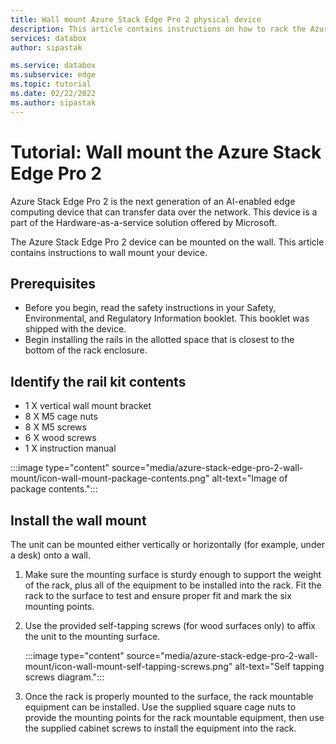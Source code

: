 ```yaml
---
title: Wall mount Azure Stack Edge Pro 2 physical device
description: This article contains instructions on how to rack the Azure Stack Edge Pro 2 device using a wall mount.
services: databox
author: sipastak

ms.service: databox
ms.subservice: edge
ms.topic: tutorial
ms.date: 02/22/2022
ms.author: sipastak 
---
```

# Tutorial: Wall mount the Azure Stack Edge Pro 2 

Azure Stack Edge Pro 2 is the next generation of an AI-enabled edge computing device that can transfer data over the network. This device is a part of the Hardware-as-a-service solution  offered by Microsoft. 

The Azure Stack Edge Pro 2 device can be mounted on the wall. This article contains instructions to wall mount your device.

## Prerequisites

* Before you begin, read the safety instructions in your Safety, Environmental, and Regulatory Information booklet. This booklet was shipped with the device.
* Begin installing the rails in the allotted space that is closest to the bottom of the rack enclosure.

## Identify the rail kit contents

* 1 X vertical wall mount bracket
* 8 X M5 cage nuts
* 8 X M5 screws
* 6 X wood screws
* 1 X instruction manual

:::image type="content" source="media/azure-stack-edge-pro-2-wall-mount/icon-wall-mount-package-contents.png" alt-text="Image of package contents.":::

## Install the wall mount

The unit can be mounted either vertically or horizontally (for example, under a desk) onto a wall.

1. Make sure the mounting surface is sturdy enough to support the weight of the rack, plus all of the equipment to be installed into the rack. Fit the rack to the surface to test and ensure proper fit and mark the six mounting points. 

1. Use the provided self-tapping screws (for wood surfaces only) to affix the unit to the mounting surface. 

    :::image type="content" source="media/azure-stack-edge-pro-2-wall-mount/icon-wall-mount-self-tapping-screws.png" alt-text="Self tapping screws diagram.":::

1. Once the rack is properly mounted to the surface, the rack mountable equipment can be installed. Use the supplied square cage nuts to provide the mounting points for the rack mountable equipment, then use the supplied cabinet screws to install the equipment into the rack.
